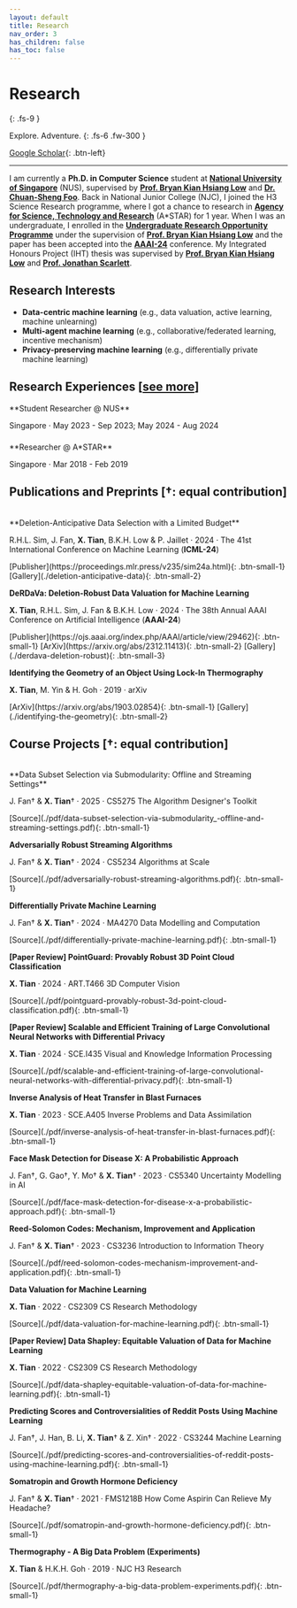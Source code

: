 ```yaml
---
layout: default
title: Research
nav_order: 3
has_children: false
has_toc: false
---
```


# Research
{: .fs-9 }

Explore. Adventure.
{: .fs-6 .fw-300 }

[Google Scholar](https://scholar.google.com/citations?user=FdGSDcQAAAAJ&hl=en){: .btn-left}

---

I am currently a **Ph.D. in Computer Science** student at [**National University of Singapore**](https://nus.edu.sg/) (NUS), supervised by [**Prof. Bryan Kian Hsiang Low**](https://www.comp.nus.edu.sg/cs/people/lowkh/) and [**Dr. Chuan-Sheng Foo**](https://www.a-star.edu.sg/cfar/about-cfar/our-team/dr-foo-chuan-sheng). Back in National Junior College (NJC), I joined the H3 Science Research programme, where I got a chance to research in [**Agency for Science, Technology and Research**](https://www.a-star.edu.sg/) (A\*STAR) for 1 year. When I was an undergraduate, I enrolled in the [**Undergraduate Research Opportunity Programme**](https://www.comp.nus.edu.sg/programmes/ug/project/urop/) under the supervision of [**Prof. Bryan Kian Hsiang Low**](https://www.comp.nus.edu.sg/cs/people/lowkh/) and the paper has been accepted into the [**AAAI-24**](https://aaai.org/aaai-conference/) conference. My Integrated Honours Project (IHT) thesis was supervised by [**Prof. Bryan Kian Hsiang Low**](https://www.comp.nus.edu.sg/cs/people/lowkh/) and [**Prof. Jonathan Scarlett**](https://www.comp.nus.edu.sg/~scarlett/).

## Research Interests

* **Data-centric machine learning** (e.g., data valuation, active learning, machine unlearning)
* **Multi-agent machine learning** (e.g., collaborative/federated learning, incentive mechanism)
* **Privacy-preserving machine learning** (e.g., differentially private machine learning)

## Research Experiences <span class="see-more">[<a href="./timeline/">see more</a>]</span>

<div style="height: 0"></div>
**Student Researcher @ NUS**
<p class="addition">Singapore · May 2023 - Sep 2023; May 2024 - Aug 2024</p>

<div style="height: 0.5rem"></div>
**Researcher @ A*STAR**
<p class="addition">Singapore · Mar 2018 - Feb 2019</p>

## Publications and Preprints <span class="see-more">[&dagger;: equal contribution]</span>

<br>
**Deletion-Anticipative Data Selection with a Limited Budget**
<p class="addition">R.H.L. Sim, J. Fan, <strong>X. Tian</strong>, B.K.H. Low & P. Jaillet · 2024 · The 41st International Conference on Machine Learning (<strong>ICML-24</strong>)</p>
[Publisher](https://proceedings.mlr.press/v235/sim24a.html){: .btn-small-1} <span class='btn-small-filler'></span> [Gallery](./deletion-anticipative-data){: .btn-small-2}

**DeRDaVa: Deletion-Robust Data Valuation for Machine Learning**
<p class="addition"><strong>X. Tian</strong>, R.H.L. Sim, J. Fan & B.K.H. Low · 2024 · The 38th Annual AAAI Conference on Artificial Intelligence (<strong>AAAI-24</strong>)</p>
[Publisher](https://ojs.aaai.org/index.php/AAAI/article/view/29462){: .btn-small-1} <span class='btn-small-filler'></span> [ArXiv](https://arxiv.org/abs/2312.11413){: .btn-small-2} <span class='btn-small-filler'></span> [Gallery](./derdava-deletion-robust){: .btn-small-3}

**Identifying the Geometry of an Object Using Lock-In Thermography**
<p class="addition"><strong>X. Tian</strong>, M. Yin & H. Goh · 2019 · arXiv</p>
[ArXiv](https://arxiv.org/abs/1903.02854){: .btn-small-1} <span class='btn-small-filler'></span> [Gallery](./identifying-the-geometry){: .btn-small-2}

## Course Projects <span class="see-more">[&dagger;: equal contribution]</span>
<br>
**Data Subset Selection via Submodularity: Offline and Streaming Settings**
<p class="addition">J. Fan&dagger; & <strong>X. Tian</strong>&dagger; · 2025 · CS5275 The Algorithm Designer's Toolkit</p>
[Source](./pdf/data-subset-selection-via-submodularity_-offline-and-streaming-settings.pdf){: .btn-small-1}

**Adversarially Robust Streaming Algorithms**
<p class="addition">J. Fan&dagger; & <strong>X. Tian</strong>&dagger; · 2024 · CS5234 Algorithms at Scale</p>
[Source](./pdf/adversarially-robust-streaming-algorithms.pdf){: .btn-small-1}

**Differentially Private Machine Learning**
<p class="addition">J. Fan&dagger; & <strong>X. Tian</strong>&dagger; · 2024 · MA4270 Data Modelling and Computation</p>
[Source](./pdf/differentially-private-machine-learning.pdf){: .btn-small-1}

**[Paper Review] PointGuard: Provably Robust 3D Point Cloud Classification**
<p class="addition"><strong>X. Tian</strong> · 2024 · ART.T466 3D Computer Vision</p>
[Source](./pdf/pointguard-provably-robust-3d-point-cloud-classification.pdf){: .btn-small-1}

**[Paper Review] Scalable and Efficient Training of Large Convolutional Neural Networks with Differential Privacy**
<p class="addition"><strong>X. Tian</strong> · 2024 · SCE.I435 Visual and Knowledge Information Processing</p>
[Source](./pdf/scalable-and-efficient-training-of-large-convolutional-neural-networks-with-differential-privacy.pdf){: .btn-small-1}

**Inverse Analysis of Heat Transfer in Blast Furnaces**
<p class="addition"><strong>X. Tian</strong> · 2023 · SCE.A405 Inverse Problems and Data Assimilation</p>
[Source](./pdf/inverse-analysis-of-heat-transfer-in-blast-furnaces.pdf){: .btn-small-1}

**Face Mask Detection for Disease X: A Probabilistic Approach**
<p class="addition">J. Fan&dagger;, G. Gao&dagger;, Y. Mo&dagger; & <strong>X. Tian</strong>&dagger; · 2023 · CS5340 Uncertainty Modelling in AI</p>
[Source](./pdf/face-mask-detection-for-disease-x-a-probabilistic-approach.pdf){: .btn-small-1}

**Reed-Solomon Codes: Mechanism, Improvement and Application**
<p class="addition">J. Fan&dagger; & <strong>X. Tian</strong>&dagger; · 2023 · CS3236 Introduction to Information Theory</p>
[Source](./pdf/reed-solomon-codes-mechanism-improvement-and-application.pdf){: .btn-small-1}

**Data Valuation for Machine Learning**
<p class="addition"><strong>X. Tian</strong> · 2022 · CS2309 CS Research Methodology</p>
[Source](./pdf/data-valuation-for-machine-learning.pdf){: .btn-small-1}

**[Paper Review] Data Shapley: Equitable Valuation of Data for Machine Learning**
<p class="addition"><strong>X. Tian</strong> · 2022 · CS2309 CS Research Methodology</p>
[Source](./pdf/data-shapley-equitable-valuation-of-data-for-machine-learning.pdf){: .btn-small-1}

**Predicting Scores and Controversialities of Reddit Posts Using Machine Learning**
<p class="addition">J. Fan&dagger;, J. Han, B. Li, <strong>X. Tian</strong>&dagger; & Z. Xin&dagger; · 2022 · CS3244 Machine Learning</p>
[Source](./pdf/predicting-scores-and-controversialities-of-reddit-posts-using-machine-learning.pdf){: .btn-small-1}

**Somatropin and Growth Hormone Deficiency**
<p class="addition">J. Fan&dagger; & <strong>X. Tian</strong>&dagger; · 2021 · FMS1218B How Come Aspirin Can Relieve My Headache?</p>
[Source](./pdf/somatropin-and-growth-hormone-deficiency.pdf){: .btn-small-1}

**Thermography - A Big Data Problem (Experiments)**
<p class="addition"><strong>X. Tian</strong> & H.K.H. Goh · 2019 · NJC H3 Research</p>
[Source](./pdf/thermography-a-big-data-problem-experiments.pdf){: .btn-small-1}
